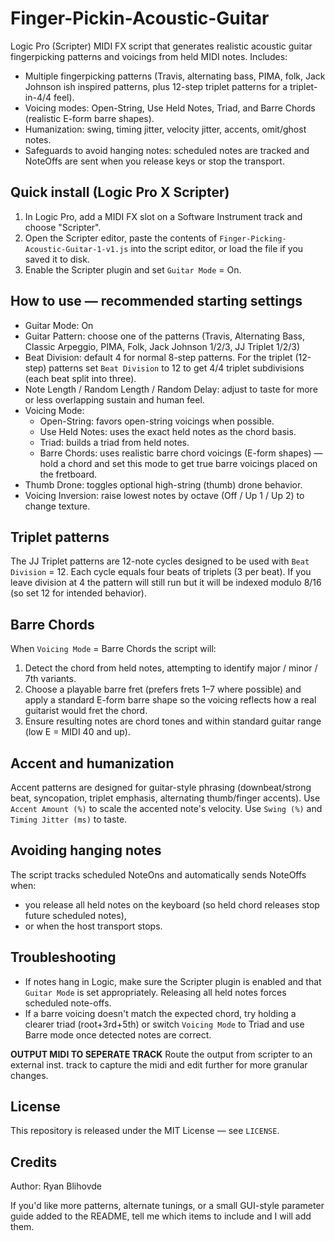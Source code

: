 Finger-Pickin-Acoustic-Guitar
================================

Logic Pro (Scripter) MIDI FX script that generates realistic acoustic guitar
fingerpicking patterns and voicings from held MIDI notes. Includes:

- Multiple fingerpicking patterns (Travis, alternating bass, PIMA, folk, Jack Johnson ish
	inspired patterns, plus 12-step triplet patterns for a triplet-in-4/4 feel).
- Voicing modes: Open-String, Use Held Notes, Triad, and Barre Chords (realistic
	E-form barre shapes).
- Humanization: swing, timing jitter, velocity jitter, accents, omit/ghost notes.
- Safeguards to avoid hanging notes: scheduled notes are tracked and NoteOffs are
	sent when you release keys or stop the transport.

Quick install (Logic Pro X Scripter)
----------------------------------
1. In Logic Pro, add a MIDI FX slot on a Software Instrument track and choose
	 "Scripter".
2. Open the Scripter editor, paste the contents of `Finger-Picking-Acoustic-Guitar-1-v1.js`
	 into the script editor, or load the file if you saved it to disk.
3. Enable the Scripter plugin and set `Guitar Mode` = On.

How to use — recommended starting settings
-----------------------------------------
- Guitar Mode: On
- Guitar Pattern: choose one of the patterns (Travis, Alternating Bass, Classic Arpeggio, PIMA, Folk, Jack Johnson 1/2/3, JJ Triplet 1/2/3)
- Beat Division: default 4 for normal 8-step patterns. For the triplet (12-step) patterns
	set `Beat Division` to 12 to get 4/4 triplet subdivisions (each beat split into three).
- Note Length / Random Length / Random Delay: adjust to taste for more or less overlapping
	sustain and human feel.
- Voicing Mode:
	- Open-String: favors open-string voicings when possible.
	- Use Held Notes: uses the exact held notes as the chord basis.
	- Triad: builds a triad from held notes.
	- Barre Chords: uses realistic barre chord voicings (E-form shapes) — hold a chord and
		set this mode to get true barre voicings placed on the fretboard.
- Thumb Drone: toggles optional high-string (thumb) drone behavior.
- Voicing Inversion: raise lowest notes by octave (Off / Up 1 / Up 2) to change texture.

Triplet patterns
-----------------
The JJ Triplet patterns are 12-note cycles designed to be used with `Beat Division` = 12.
Each cycle equals four beats of triplets (3 per beat). If you leave division at 4 the pattern
will still run but it will be indexed modulo 8/16 (so set 12 for intended behavior).

Barre Chords
------------
When `Voicing Mode` = Barre Chords the script will:

1. Detect the chord from held notes, attempting to identify major / minor / 7th variants.
2. Choose a playable barre fret (prefers frets 1–7 where possible) and apply a standard
	 E-form barre shape so the voicing reflects how a real guitarist would fret the chord.
3. Ensure resulting notes are chord tones and within standard guitar range (low E = MIDI 40 and up).

Accent and humanization
-----------------------
Accent patterns are designed for guitar-style phrasing (downbeat/strong beat, syncopation,
triplet emphasis, alternating thumb/finger accents). Use `Accent Amount (%)` to scale the
accented note's velocity. Use `Swing (%)` and `Timing Jitter (ms)` to taste.

Avoiding hanging notes
----------------------
The script tracks scheduled NoteOns and automatically sends NoteOffs when:
- you release all held notes on the keyboard (so held chord releases stop future scheduled notes),
- or when the host transport stops.

Troubleshooting
---------------
- If notes hang in Logic, make sure the Scripter plugin is enabled and that `Guitar Mode` is set
	appropriately. Releasing all held notes forces scheduled note-offs.
- If a barre voicing doesn't match the expected chord, try holding a clearer triad (root+3rd+5th)
	or switch `Voicing Mode` to Triad and use Barre mode once detected notes are correct.

**OUTPUT MIDI TO SEPERATE TRACK**
Route the output from scripter to an external inst. track to capture the midi and edit further for more granular changes.


License
-------
This repository is released under the MIT License — see `LICENSE`.

Credits
-------
Author: Ryan Blihovde

If you'd like more patterns, alternate tunings, or a small GUI-style parameter guide added
to the README, tell me which items to include and I will add them.

